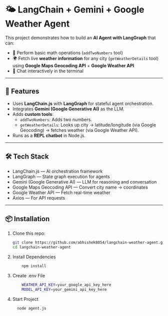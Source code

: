 # 🌤️ LangChain + Gemini + Google Weather Agent

This project demonstrates how to build an **AI Agent with LangGraph** that can:

- 🧮 Perform basic math operations (`addTwoNumbers` tool)
- 🌍 Fetch live **weather information** for any city (`getWeatherDetails` tool) using **Google Maps Geocoding API** + **Google Weather API**
- 💬 Chat interactively in the terminal

---

## 🚀 Features

- Uses **LangChain.js** with **LangGraph** for stateful agent orchestration.
- Integrates **Gemini (Google Generative AI)** as the LLM.
- Adds **custom tools**:
  - `addTwoNumbers`: Adds two numbers.
  - `getWeatherDetails`: Looks up city → latitude/longitude (via Google Geocoding) → fetches weather (via Google Weather API).
- Runs as a **REPL chatbot** in Node.js.

---

## 🛠️ Tech Stack

- LangChain.js — AI orchestration framework
- LangGraph — State graph execution for agents
- Gemini (Google Generative AI) — LLM for reasoning and conversation
- Google Maps Geocoding API — Convert city name → coordinates
- Google Weather API — Fetch real-time weather
- Axios — For API requests

---

## 📦 Installation

1. Clone this repo:

   ```bash
   git clone https://github.com/abhishek8054/langchain-weather-agent.git
   cd langchain-weather-agent

   ```

2. Install Dependencies

   ```bash
       npm install
   ```

3. Create .env File

   ```bash
       WEATHER_API_KEY=your_google_api_key_here
       MODEL_API_KEY=your_gemini_api_key_here
   ```

4. Start Project

   ```bash
     node agent.js
   ```
